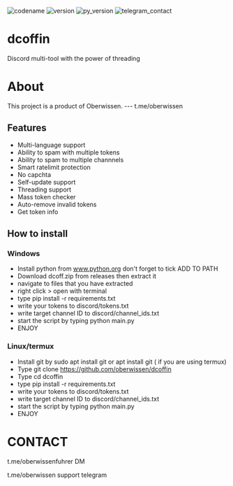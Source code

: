 ![codename](https://img.shields.io/badge/codename-ApiStorm-magenta)
![version](https://img.shields.io/badge/version-0.0.4-yellow)
![py_version](
https://img.shields.io/badge/Python-3.6-green
)
![telegram_contact](https://img.shields.io/badge/t.me/oberwissen-red
)


#  dcoffin
Discord multi-tool with the power of threading

# About
This project is a product of Oberwissen. --- t.me/oberwissen

## Features

- Multi-language support
- Ability to spam with multiple tokens
- Ability to spam to multiple channnels
- Smart ratelimit protection
- No capchta
- Self-update support
- Threading support
- Mass token checker
- Auto-remove invalid tokens
- Get token info

## How to install

### Windows
- Install python from www.python.org don't forget to tick ADD TO PATH
- Download dcoff.zip from releases then extract it
- navigate to files that you have extracted
- right click > open with terminal
- type pip install -r requirements.txt
- write your tokens to discord/tokens.txt
- write target channel ID to discord/channel_ids.txt
- start the script by typing python main.py
- ENJOY

### Linux/termux
- Install git by sudo apt install git or apt install git ( if you are using termux)
- Type git clone https://github.com/oberwissen/dcoffin
- Type cd dcoffin
- type pip install -r requirements.txt
- write your tokens to discord/tokens.txt
- write target channel ID to discord/channel_ids.txt
- start the script by typing python main.py
- ENJOY

# CONTACT
t.me/oberwissenfuhrer DM

t.me/oberwissen support telegram
